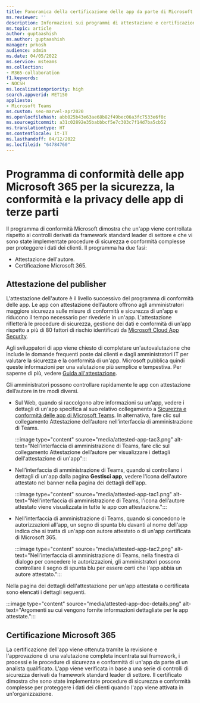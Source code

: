 ```yaml
---
title: Panoramica della certificazione delle app da parte di Microsoft
ms.reviewer: ''
description: Informazioni sui programmi di attestazione e certificazione delle app per le app di Teams.
ms.topic: article
author: guptaashish
ms.author: guptaashish
manager: prkosh
audience: admin
ms.date: 04/05/2022
ms.service: msteams
ms.collection:
- M365-collaboration
f1.keywords:
- NOCSH
ms.localizationpriority: high
search.appverid: MET150
appliesto:
- Microsoft Teams
ms.custom: seo-marvel-apr2020
ms.openlocfilehash: abb025b43e63ae68b82f49bec06a3fc7533e6f0c
ms.sourcegitcommit: a31c02892e35babbbcf5e7c303c7f14d7ba5cb52
ms.translationtype: HT
ms.contentlocale: it-IT
ms.lasthandoff: 04/12/2022
ms.locfileid: "64784760"
---
```

# <a name="microsoft-365-app-compliance-program-for-security-compliance-and-privacy-of-third-party-apps"></a>Programma di conformità delle app Microsoft 365 per la sicurezza, la conformità e la privacy delle app di terze parti

Il programma di conformità Microsoft dimostra che un'app viene controllata rispetto ai controlli derivati da framework standard leader di settore e che vi sono state implementate procedure di sicurezza e conformità complesse per proteggere i dati dei clienti. Il programma ha due fasi:

* Attestazione dell'autore.
* Certificazione Microsoft 365.

## <a name="publisher-attestation"></a>Attestazione del publisher

L'attestazione dell'autore è il livello successivo del programma di conformità delle app. Le app con attestazione dell’autore offrono agli amministratori maggiore sicurezza sulle misure di conformità e sicurezza di un'app e riducono il tempo necessario per rivederle in un'app. L'attestazione rifletterà le procedure di sicurezza, gestione dei dati e conformità di un'app rispetto a più di 80 fattori di rischio identificati da [Microsoft Cloud App Security](https://www.microsoft.com/microsoft-365/enterprise-mobility-security/cloud-app-security).

Agli sviluppatori di app viene chiesto di completare un'autovalutazione che include le domande frequenti poste dai clienti e dagli amministratori IT per valutare la sicurezza e la conformità di un'app. Microsoft pubblica quindi queste informazioni per una valutazione più semplice e tempestiva. Per saperne di più, vedere [Guida all'attestazione](/microsoft-365-app-certification/docs/enterprise-app-attestation-guide).

Gli amministratori possono controllare rapidamente le app con attestazione dell’autore in tre modi diversi.

* Sul Web, quando si raccolgono altre informazioni su un'app, vedere i dettagli di un'app specifica al suo relativo collegamento a [Sicurezza e conformità delle app di Microsoft Teams](/microsoft-365-app-certification/teams/teams-apps). In alternativa, fare clic sul collegamento Attestazione dell’autore nell’interfaccia di amministrazione di Teams.

  :::image type="content" source="media/attested-app-tac3.png" alt-text="Nell’interfaccia di amministrazione di Teams, fare clic sul collegamento Attestazione dell’autore per visualizzare i dettagli dell'attestazione di un'app":::

* Nell’interfaccia di amministrazione di Teams, quando si controllano i dettagli di un'app dalla pagina **Gestisci app**, vedere l'icona dell'autore attestato nel banner nella pagina dei dettagli dell'app.

  :::image type="content" source="media/attested-app-tac1.png" alt-text="Nell’interfaccia di amministrazione di Teams, l'icona dell’autore attestato viene visualizzata in tutte le app con attestazione.":::

* Nell'interfaccia di amministrazione di Teams, quando si concedono le autorizzazioni all'app, un segno di spunta blu davanti al nome dell'app indica che si tratta di un'app con autore attestato o di un'app certificata di Microsoft 365.

   :::image type="content" source="media/attested-app-tac2.png" alt-text="Nell’interfaccia di amministrazione di Teams, nella finestra di dialogo per concedere le autorizzazioni, gli amministratori possono controllare il segno di spunta blu per essere certi che l'app abbia un autore attestato.":::

Nella pagina dei dettagli dell'attestazione per un'app attestata o certificata sono elencati i dettagli seguenti.

:::image type="content" source="media/attested-app-doc-details.png" alt-text="Argomenti su cui vengono fornite informazioni dettagliate per le app attestate.":::

## <a name="microsoft-365-certification"></a>Certificazione Microsoft 365

La certificazione dell'app viene ottenuta tramite la revisione e l'approvazione di una valutazione completa incentrata sui framework, i processi e le procedure di sicurezza e conformità di un'app da parte di un analista qualificato. L'app viene verificata in base a una serie di controlli di sicurezza derivati da framework standard leader di settore. Il certificato dimostra che sono state implementate procedure di sicurezza e conformità complesse per proteggere i dati dei clienti quando l'app viene attivata in un'organizzazione.

<!--- TBD: Parking some content for later review. Check if this content needs to be published.

We also have a few more quality and security checks for apps. We have launched Microsoft Cloud App Security (MCAS) program for the customer who have E5 or EMS license, where we rate risk for your cloud apps based on regulatory certification, industry standards, and best practices. We are also working on an Apps Quality Score system (launching soon) for all apps on Teams platform, and you will be able to check an app’s quality score quickly on Teams Store.

--->

